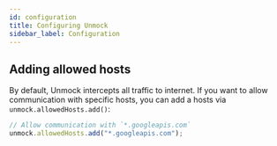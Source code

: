 ```yaml
---
id: configuration
title: Configuring Unmock
sidebar_label: Configuration
---
```


## Adding allowed hosts

By default, Unmock intercepts all traffic to internet. If you want to allow communication with specific hosts, you can add a hosts via `unmock.allowedHosts.add()`:

```javascript
// Allow communication with `*.googleapis.com`
unmock.allowedHosts.add("*.googleapis.com");
```
